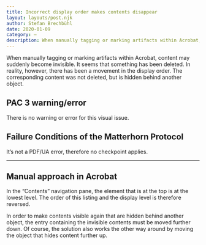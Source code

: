 ```yaml
---
title: Incorrect display order makes contents disappear
layout: layouts/post.njk
author: Stefan Brechbühl
date: 2020-01-09
category: –
description: When manually tagging or marking artifacts within Acrobat, content may suddenly become invisible. It seems that something has been deleted. In reality, however, there has been a movement in the display order. The corresponding content was not deleted, but is hidden behind another object.
---
```


When manually tagging or marking artifacts within Acrobat, content may suddenly become invisible. It seems that something has been deleted. In reality, however, there has been a movement in the display order. The corresponding content was not deleted, but is hidden behind another object.

## PAC 3 warning/error

There is no warning or error for this visual issue.

## Failure Conditions of the Matterhorn Protocol

It’s not a PDF/UA error, therefore no checkpoint applies.

---

## Manual approach in Acrobat

In the “Contents” navigation pane, the element that is at the top is at the lowest level. The order of this listing and the display level is therefore reversed.

In order to make contents visible again that are hidden behind another object, the entry containing the invisible contents must be moved further down. Of course, the solution also works the other way around by moving the object that hides content further up.
